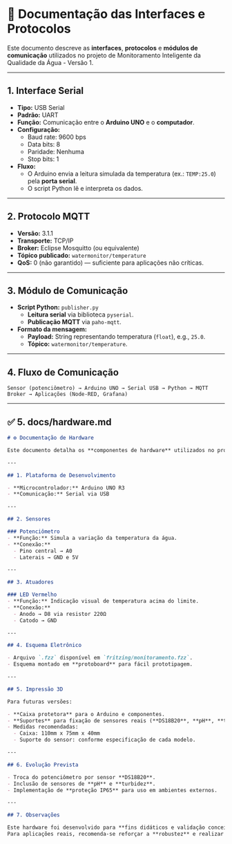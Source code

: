 # 📡 Documentação das Interfaces e Protocolos

Este documento descreve as **interfaces**, **protocolos** e **módulos de comunicação** utilizados no projeto de Monitoramento Inteligente da Qualidade da Água - Versão 1.

---

## 1. Interface Serial

- **Tipo:** USB Serial
- **Padrão:** UART
- **Função:** Comunicação entre o **Arduino UNO** e o **computador**.
- **Configuração:**
  - Baud rate: 9600 bps
  - Data bits: 8
  - Paridade: Nenhuma
  - Stop bits: 1
- **Fluxo:**
  - O Arduino envia a leitura simulada da temperatura (ex.: `TEMP:25.0`) pela **porta serial**.
  - O script Python lê e interpreta os dados.

---

## 2. Protocolo MQTT

- **Versão:** 3.1.1
- **Transporte:** TCP/IP
- **Broker:** Eclipse Mosquitto (ou equivalente)
- **Tópico publicado:** `watermonitor/temperature`
- **QoS:** 0 (não garantido) — suficiente para aplicações não críticas.

---

## 3. Módulo de Comunicação

- **Script Python:** `publisher.py`
  - **Leitura serial** via biblioteca `pyserial`.
  - **Publicação MQTT** via `paho-mqtt`.
- **Formato da mensagem:**
  - **Payload:** String representando temperatura (`float`), e.g., `25.0`.
  - **Tópico:** `watermonitor/temperature`.

---

## 4. Fluxo de Comunicação

```plaintext
Sensor (potenciômetro) → Arduino UNO → Serial USB → Python → MQTT Broker → Aplicações (Node-RED, Grafana)
```

---

## ✅ 5. **docs/hardware.md**

```markdown
# ⚙️ Documentação de Hardware

Este documento detalha os **componentes de hardware** utilizados no protótipo de Monitoramento Inteligente da Qualidade da Água - Versão 1.

---

## 1. Plataforma de Desenvolvimento

- **Microcontrolador:** Arduino UNO R3
- **Comunicação:** Serial via USB

---

## 2. Sensores

### Potenciômetro
- **Função:** Simula a variação da temperatura da água.
- **Conexão:**
  - Pino central → A0
  - Laterais → GND e 5V

---

## 3. Atuadores

### LED Vermelho
- **Função:** Indicação visual de temperatura acima do limite.
- **Conexão:**
  - Anodo → D8 via resistor 220Ω
  - Catodo → GND

---

## 4. Esquema Eletrônico

- Arquivo `.fzz` disponível em `fritzing/monitoramento.fzz`.
- Esquema montado em **protoboard** para fácil prototipagem.

---

## 5. Impressão 3D

Para futuras versões:

- **Caixa protetora** para o Arduino e componentes.
- **Suportes** para fixação de sensores reais (**DS18B20**, **pH**, **turbidez**).
- Medidas recomendadas:
  - Caixa: 110mm x 75mm x 40mm
  - Suporte do sensor: conforme especificação de cada modelo.

---

## 6. Evolução Prevista

- Troca do potenciômetro por sensor **DS18B20**.
- Inclusão de sensores de **pH** e **turbidez**.
- Implementação de **proteção IP65** para uso em ambientes externos.

---

## 7. Observações

Este hardware foi desenvolvido para **fins didáticos e validação conceitual**.  
Para aplicações reais, recomenda-se reforçar a **robustez** e realizar **ensaios de calibração** com amostras de água.
